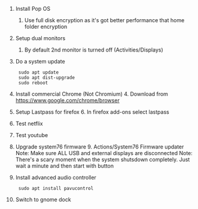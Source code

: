 1. Install Pop OS
    1. Use full disk encryption as it's got better performance that home folder encryption
2. Setup dual monitors
    1. By default 2nd monitor is turned off (Activities/Displays)
3. Do a system update

        sudo apt update
        sudo apt dist-upgrade
        sudo reboot
        
4. Install commercial Chrome (Not Chromium)
    4.  Download from https://www.google.com/chrome/browser
5. Setup Lastpass for firefox
    6.  In firefox add-ons select lastpass
6. Test netflix
7. Test youtube
8. Upgrade system76 firmware
    9. Actions/System76 Firmware updater
        Note: Make sure ALL USB and external displays are disconnected
        Note: There's a scary moment when the system shutsdown completely.  Just wait a minute and then start with button

9. Install advanced audio controller

        sudo apt install pavucontrol   

10. Switch to gnome dock
  
<!--stackedit_data:
eyJoaXN0b3J5IjpbMjEyMzY2MDQxNSwxNjU3NTI5MDU2LC03Nj
Q0NzUwNDMsLTIwMTY0NDE5NjUsNDE3NTc4ODYzLC0xNDQwMzEw
ODM1LC0xNjAyMzc3OTI3LDMwNTczODAxNl19
-->